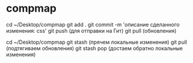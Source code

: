 # compmap
cd ~/Desktop/compmap
git add . 
git commit -m 'описание сделанного изменения: css'
git push (для отправки на Гит)
git pull (обновления)

cd ~/Desktop/compmap
git stash (прячем локальные изменения)
git pull (подтягиваем обновления)
git stash pop (достаем обратно локальные изменения)